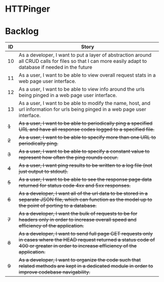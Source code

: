 # HTTPinger
# Backlog
| ID  | Story |
| --- | ----- |
| 10 | As a developer, I want to put a layer of abstraction around all CRUD calls for files so that I can more easily adapt to database if needed in the future |
| 11 | As a user, I want to be able to view overall request stats in a web page user interface. |
| 12 | As a user, I want to be able to view info around the urls being pinged in a web page user interface. |
| 13 | As a user, I want to be able to modify the name, host, and url information for urls being pinged in a web page user interface. |
| ~~1~~ | ~~As a user, I want to be able to periodically ping a specified URL and have all response codes logged to a specified file.~~ |
| ~~2~~ | ~~As a user, I want to be able to specify more than one URL to periodically ping.~~ |
| ~~3~~ | ~~As a user, I want to be able to specify a constant value to represent how often the ping rounds occur.~~ |
| ~~4~~ | ~~As a user, I want ping results to be written to a log file (not just output to stdout).~~ |
| ~~5~~ | ~~As a user, I want to be able to see the response page data returned for status code 4xx and 5xx responses.~~ |
| ~~6~~ | ~~As a developer, I want all of the url data to be stored in a separate JSON file, which can function as the model up to the point of porting to a database.~~ |
| ~~7~~ | ~~As a developer, I want the bulk of requests to be for headers only in order to increase overall speed and efficiency of the application.~~ |
| ~~8~~ | ~~As a developer, I want to send full page GET requests only in cases where the HEAD request returned a status code of 400 or greater in order to increase efficiency of the application.~~ |
| ~~9~~ | ~~As a developer, I want to organize the code such that related methods are kept in a dedicated module in order to improve codebase navigability.~~ |